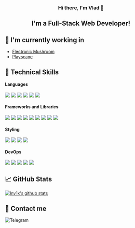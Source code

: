<h3 align="center">
Hi there, I'm Vlad 👋 
</h3> 

<h2 align="center">
I'm a Full-Stack Web Developer!
</h2> 

## 🔭 I'm currently working in

- [Electronic Mushroom](https://em.studio)
- [Playscape](https://www.playscape.co.il)

## 💼 Technical Skills

#### Languages
![](https://img.shields.io/badge/-Typescript-3178C6?logo=typescript&logoColor=white&style=for-the-badge)
![](https://img.shields.io/badge/-Javascript-F7DF1E?logo=javascript&logoColor=black&style=for-the-badge)
![](https://img.shields.io/badge/-Python-3776AB?logo=python&logoColor=white&style=for-the-badge)
![](https://img.shields.io/badge/-Swift-F05138?logo=swift&logoColor=white&style=for-the-badge)
![](https://img.shields.io/badge/-Kotlin-7F52FF?logo=kotlin&logoColor=white&style=for-the-badge)
![](https://img.shields.io/badge/-CSharp-239120?logo=csharp&logoColor=white&style=for-the-badge)

#### Frameworks and Libraries
![](https://img.shields.io/badge/-Next.js-000000?logo=nextdotjs&logoColor=white&style=for-the-badge)
![](https://img.shields.io/badge/-React-61DAFB?logo=react&logoColor=black&style=for-the-badge)
![](https://img.shields.io/badge/-Django-092E20?logo=django&logoColor=white&style=for-the-badge)
![](https://img.shields.io/badge/-Spring-6DB33F?logo=spring&logoColor=white&style=for-the-badge)
![](https://img.shields.io/badge/-Svelte-FF3E00?logo=svelte&logoColor=white&style=for-the-badge)
![](https://img.shields.io/badge/-Vue-41B883?logo=vue.js&logoColor=white&style=for-the-badge)
![](https://img.shields.io/badge/-Solid-2C4F7C?logo=solid&logoColor=white&style=for-the-badge)
![](https://img.shields.io/badge/-Astro-FF5D01?logo=astro&logoColor=white&style=for-the-badge)
![](https://img.shields.io/badge/-ASP.NET_Core-512BD4?logo=.net&logoColor=white&style=for-the-badge)

#### Styling
![](https://img.shields.io/badge/-Shadcn-000000?logo=shadcnui&logoColor=white&style=for-the-badge)
![](https://img.shields.io/badge/-Tailwind_CSS-06B6D4?logo=tailwindcss&logoColor=white&style=for-the-badge)
![](https://img.shields.io/badge/-Sass-CC6699?logo=sass&logoColor=white&style=for-the-badge)
![](https://img.shields.io/badge/-MUI-007FFF?logo=mui&logoColor=white&style=for-the-badge)

#### DevOps
![](https://img.shields.io/badge/-Docker-2496ED?logo=docker&logoColor=white&style=for-the-badge)
![](https://img.shields.io/badge/-Kubernetes-3970E4?logo=kubernetes&logoColor=white&style=for-the-badge)
![](https://img.shields.io/badge/-Nginx-009639?logo=nginx&logoColor=white&style=for-the-badge)
![](https://img.shields.io/badge/-Gitlab-FC6D26?logo=gitlab&logoColor=white&style=for-the-badge)
![](https://img.shields.io/badge/-Github_Actions-2088FF?logo=githubactions&logoColor=white&style=for-the-badge)


## 📈 GitHub Stats 

[![Inv1x's github stats](https://github-readme-stats.vercel.app/api?username=Inv1x&theme=dark&rank_icon=github)](https://github.com/Inv1x)

## 🤝 Contact me
<a href="https://t.me/inv1xx"><img align="left" src="https://img.shields.io/badge/-Telegram-27A7E7?logo=telegram&logoColor=white&style=for-the-badge" alt="Telegram" /></a>
